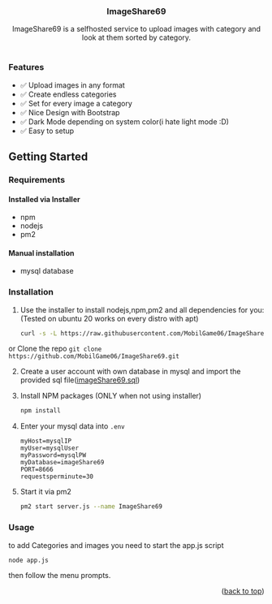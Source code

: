 

  <h3 align="center">ImageShare69</h3>

  <p align="center">
    ImageShare69 is a selfhosted service to upload images with category and look at them sorted by category.
    <br />
    <br />
  </p>
</div>


### Features
- ✅ Upload images in any format
- ✅ Create endless categories
- ✅ Set for every image a category
- ✅ Nice Design with Bootstrap
- ✅ Dark Mode depending on system color(i hate light mode :D)
- ✅ Easy to setup

## Getting Started

### Requirements
#### Installed via Installer
* npm
* nodejs
* pm2
#### Manual installation
* mysql database

                   

### Installation
1. Use the installer to install nodejs,npm,pm2 and all dependencies for you:
                   (Tested on ubuntu 20 works on every distro with apt)
   ```sh
   curl -s -L https://raw.githubusercontent.com/MobilGame06/ImageShare69/main/install.sh | bash                                    
   ``` 
                   
  or Clone the repo
     ```
    git clone https://github.com/MobilGame06/ImageShare69.git
     ```
                   
2. Create a user account with own database in mysql and import the provided sql file([imageShare69.sql](https://github.com/MobilGame06/ImageShare69/blob/main/imageShare69.sql))

3. Install NPM packages (ONLY when not using installer)
   ```sh
   npm install
   ```
4. Enter your mysql data into `.env`
   ```env
   myHost=mysqlIP
   myUser=mysqlUser
   myPassword=mysqlPW
   myDatabase=imageShare69
   PORT=8666
   requestsperminute=30
   ```
5. Start it via pm2
   ```sh
   pm2 start server.js --name ImageShare69
   ```
   
### Usage
to add Categories and images you need to start the app.js script
```sh
node app.js
```

then follow the menu prompts.

<p align="right">(<a href="#top">back to top</a>)</p>
